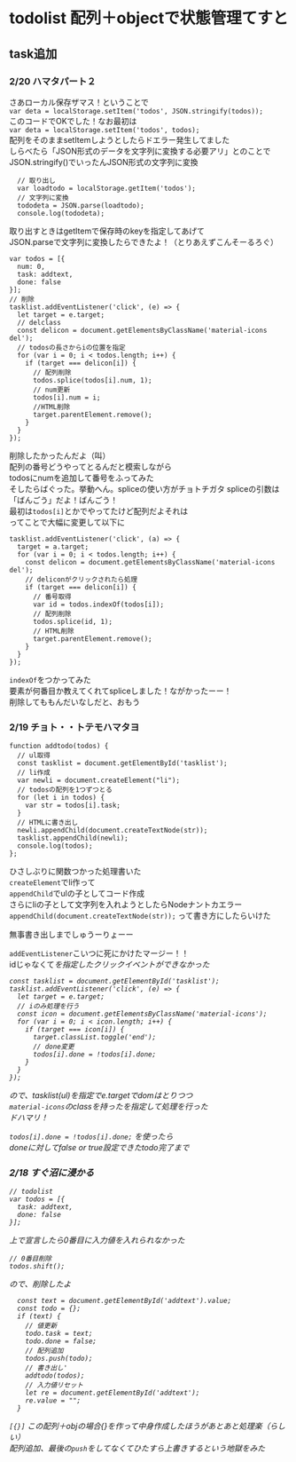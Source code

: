 # todolist 配列＋objectで状態管理てすと

## task追加  


### 2/20 ハマタパート２

さあローカル保存ザマス！ということで  
`var deta = localStorage.setItem('todos', JSON.stringify(todos));`  
このコードでOKでした！なお最初は   
`var deta = localStorage.setItem('todos', todos);`  
配列をそのままsetItemしようとしたらドエラー発生してました  
しらべたら「JSON形式のデータを文字列に変換する必要アリ」とのことで  
JSON.stringify()でいったんJSON形式の文字列に変換  

```
  // 取り出し
  var loadtodo = localStorage.getItem('todos');
  // 文字列に変換
  tododeta = JSON.parse(loadtodo);
  console.log(tododeta);
```
取り出すときはgetItemで保存時のkeyを指定してあげて  
JSON.parseで文字列に変換したらできたよ！（とりあえずこんそーるろぐ）

```
var todos = [{
  num: 0,
  task: addtext,
  done: false
}];
// 削除
tasklist.addEventListener('click', (e) => {
  let target = e.target;
  // delclass
  const delicon = document.getElementsByClassName('material-icons del');
  // todosの長さからiの位置を指定
  for (var i = 0; i < todos.length; i++) {
    if (target === delicon[i]) {
      // 配列削除
      todos.splice(todos[i].num, 1);
      // num更新
      todos[i].num = i;
      //HTML削除
      target.parentElement.remove();
    }
  }
});
```

削除したかったんだよ（叫）  
配列の番号どうやってとるんだと模索しながら  
todosにnumを追加して番号をふってみた  
そしたらばぐった。挙動へん。spliceの使い方がチョトチガタ
spliceの引数は「ばんごう」だよ！ばんごう！  
最初は`todos[i]`とかでやってたけど配列だよそれは  
ってことで大幅に変更して以下に

```
tasklist.addEventListener('click', (a) => {
  target = a.target;
  for (var i = 0; i < todos.length; i++) {
    const delicon = document.getElementsByClassName('material-icons del');
    // deliconがクリックされたら処理
    if (target === delicon[i]) {
      // 番号取得
      var id = todos.indexOf(todos[i]);
      // 配列削除
      todos.splice(id, 1);
      // HTML削除
      target.parentElement.remove();
    }
  }
});
```

`indexOf`をつかってみた  
要素が何番目か教えてくれてspliceしました！ながかったーー！  
削除してももんだいなしだと、おもう

### 2/19 チョト・・トテモハマタヨ

```
function addtodo(todos) {
  // ul取得
  const tasklist = document.getElementById('tasklist');
  // li作成
  var newli = document.createElement("li");
  // todosの配列を1つずつとる
  for (let i in todos) {
    var str = todos[i].task;
  }
  // HTMLに書き出し
  newli.appendChild(document.createTextNode(str));
  tasklist.appendChild(newli);
  console.log(todos);
};
````

ひさしぶりに関数つかった処理書いた  
`createElement`でli作って  
`appendChild`でulの子としてコード作成  
さらにliの子として文字列を入れようとしたらNodeナントカエラー  
`appendChild(document.createTextNode(str));` って書き方にしたらいけた  

無事書き出しまでしゅうーりょーー

`addEventListener`こいつに死にかけたマージー！！  
idじゃなくて<i>を指定したクリックイベントができなかった  

```
const tasklist = document.getElementById('tasklist');
tasklist.addEventListener('click', (e) => {
  let target = e.target;
  // iのみ処理を行う
  const icon = document.getElementsByClassName('material-icons');
  for (var i = 0; i < icon.length; i++) {
    if (target === icon[i]) {
      target.classList.toggle('end');
      // done変更
      todos[i].done = !todos[i].done;
    }
  }
});
```

ので、tasklist(ul)を指定でe.targetでdomはとりつつ  
`material-icons`のclassを持った<i>を指定して処理を行った  
ドハマリ！  
  
`todos[i].done = !todos[i].done;` を使ったら  
doneに対してfalse or true設定できたtodo完了まで

### 2/18 すぐ沼に浸かる

```
// todolist
var todos = [{
  task: addtext,
  done: false
}];
```

上で宣言したら0番目に入力値を入れられなかった  

```
// 0番目削除
todos.shift();
```

ので、削除したよ  

```
  const text = document.getElementById('addtext').value;
  const todo = {};
  if (text) {
    // 値更新
    todo.task = text;
    todo.done = false;
    // 配列追加
    todos.push(todo);
    // 書き出し'
    addtodo(todos);
    // 入力値リセット
    let re = document.getElementById('addtext');
    re.value = "";
  }
```

`[{}]` この配列＋objの場合{}を作って中身作成したほうがあとあと処理楽（らしい）  
配列追加、最後の`push`をしてなくてひたすら上書きするという地獄をみた
